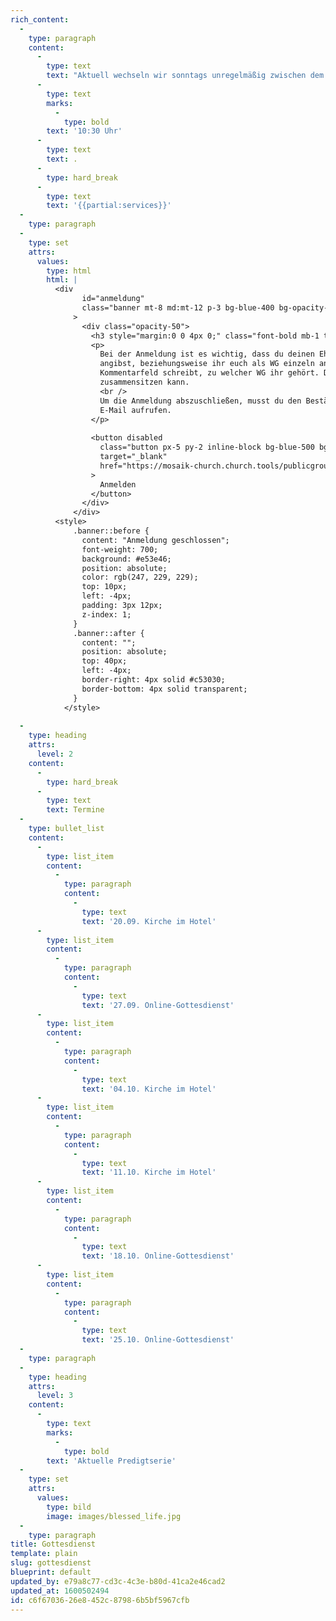 ```yaml
---
rich_content:
  -
    type: paragraph
    content:
      -
        type: text
        text: "Aktuell wechseln wir sonntags unregelmäßig zwischen dem Maritim Hotel und einem Online-Gottesdienst. Los geht's jeweils um\_"
      -
        type: text
        marks:
          -
            type: bold
        text: '10:30 Uhr'
      -
        type: text
        text: .
      -
        type: hard_break
      -
        type: text
        text: '{{partial:services}}'
  -
    type: paragraph
  -
    type: set
    attrs:
      values:
        type: html
        html: |
          <div
                id="anmeldung"
                class="banner mt-8 md:mt-12 p-3 bg-blue-400 bg-opacity-25 rounded text-indigo-900 relative"
              >
                <div class="opacity-50">
                  <h3 style="margin:0 0 4px 0;" class="font-bold mb-1 text-lg">Anmeldung</h3>
                  <p>
                    Bei der Anmeldung ist es wichtig, dass du deinen Ehepartner und Kinder
                    angibst, beziehungsweise ihr euch als WG einzeln anmeldet und in das
                    Kommentarfeld schreibt, zu welcher WG ihr gehört. Dann wissen wir, wer
                    zusammensitzen kann.
                    <br />
                    Um die Anmeldung abszuschließen, musst du den Bestätigungslink in der
                    E-Mail aufrufen.
                  </p>
          
                  <button disabled
                    class="button px-5 py-2 inline-block bg-blue-500 bg-opacity-50 text-lg font-medium no-underline text-black rounded-sm shadow-sm hover:cursor-not-allowed hover:bg-blue-300 focus:outline-none focus:bg-gray-600"
                    target="_blank"
                    href="https://mosaik-church.church.tools/publicgroup/572#/"
                  >
                    Anmelden
                  </button>
                </div>
              </div>
          <style>
              .banner::before {
                content: "Anmeldung geschlossen";
                font-weight: 700;
                background: #e53e46;
                position: absolute;
                color: rgb(247, 229, 229);
                top: 10px;
                left: -4px;
                padding: 3px 12px;
                z-index: 1;
              }
              .banner::after {
                content: "";
                position: absolute;
                top: 40px;
                left: -4px;
                border-right: 4px solid #c53030;
                border-bottom: 4px solid transparent;
              }
            </style>
          
  -
    type: heading
    attrs:
      level: 2
    content:
      -
        type: hard_break
      -
        type: text
        text: Termine
  -
    type: bullet_list
    content:
      -
        type: list_item
        content:
          -
            type: paragraph
            content:
              -
                type: text
                text: '20.09. Kirche im Hotel'
      -
        type: list_item
        content:
          -
            type: paragraph
            content:
              -
                type: text
                text: '27.09. Online-Gottesdienst'
      -
        type: list_item
        content:
          -
            type: paragraph
            content:
              -
                type: text
                text: '04.10. Kirche im Hotel'
      -
        type: list_item
        content:
          -
            type: paragraph
            content:
              -
                type: text
                text: '11.10. Kirche im Hotel'
      -
        type: list_item
        content:
          -
            type: paragraph
            content:
              -
                type: text
                text: '18.10. Online-Gottesdienst'
      -
        type: list_item
        content:
          -
            type: paragraph
            content:
              -
                type: text
                text: '25.10. Online-Gottesdienst'
  -
    type: paragraph
  -
    type: heading
    attrs:
      level: 3
    content:
      -
        type: text
        marks:
          -
            type: bold
        text: 'Aktuelle Predigtserie'
  -
    type: set
    attrs:
      values:
        type: bild
        image: images/blessed_life.jpg
  -
    type: paragraph
title: Gottesdienst
template: plain
slug: gottesdienst
blueprint: default
updated_by: e79a8c77-cd3c-4c3e-b80d-41ca2e46cad2
updated_at: 1600502494
id: c6f67036-26e8-452c-8798-6b5bf5967cfb
---
```


